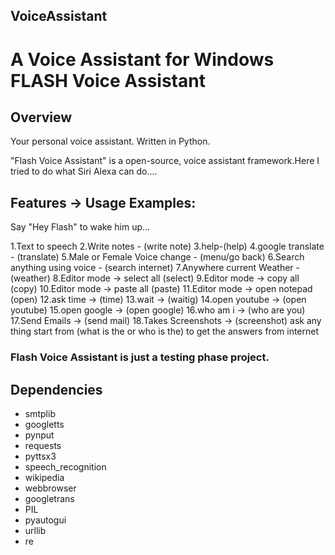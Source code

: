 ## VoiceAssistant
A Voice Assistant for Windows
FLASH Voice Assistant
==========

Overview
--------

Your personal voice assistant. Written in Python.

"Flash Voice Assistant" is a open-source, voice assistant framework.Here I tried to do what Siri Alexa can do....

Features -> Usage Examples:
---------------
Say "Hey Flash" to wake him up...

1.Text to speech
2.Write notes - (write note)
3.help-(help)
4.google translate - (translate)
5.Male or Female Voice change - (menu/go back)
6.Search anything using voice - (search internet)
7.Anywhere current Weather - (weather)
8.Editor mode -> select all (select)
9.Editor mode -> copy all (copy)
10.Editor mode -> paste all (paste)
11.Editor mode -> open notepad (open)
12.ask time -> (time)
13.wait -> (waitig)
14.open youtube -> (open youtube)
15.open google -> (open google)
16.who am i -> (who are you)
17.Send Emails -> (send mail)
18.Takes Screenshots -> (screenshot)
ask any thing start from (what is the or who is the) to get the answers from internet

### Flash Voice Assistant is just a testing phase project. 

Dependencies
-----------------

- smtplib
- googletts
- pynput
- requests
- pyttsx3
- speech_recognition
- wikipedia
- webbrowser
- googletrans
- PIL 
- pyautogui
- urllib
- re



